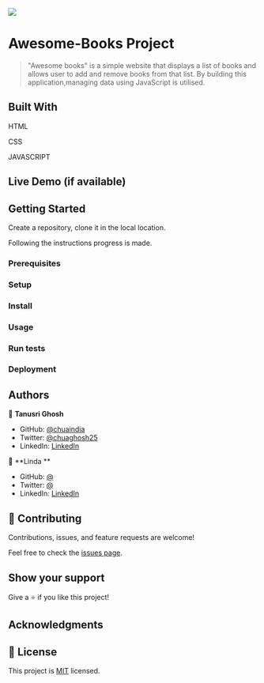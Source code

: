 ![](https://img.shields.io/badge/Microverse-blueviolet)

# Awesome-Books Project

> "Awesome books" is a simple website that displays a list of books and allows user to add and remove books from that list. By building this application,managing data using JavaScript is utilised. 


## Built With

HTML

CSS

JAVASCRIPT



## Live Demo (if available)




## Getting Started

Create a repository, clone it in the local location.

Following the instructions progress is made.

### Prerequisites

### Setup

### Install

### Usage

### Run tests

### Deployment



## Authors

👤 **Tanusri Ghosh**

- GitHub: [@chuaindia](https://github.com/chuaindia/)
- Twitter: [@chuaghosh25](https://twitter.com/chuaghosh25)
- LinkedIn: [LinkedIn](https://www.linkedin.com/in/tanusri-ghosh-2a56b814/)

👤 **Linda **

- GitHub: [@](https://github.com/)
- Twitter: [@](https://twitter.com/)
- LinkedIn: [LinkedIn](https://www.linkedin.com/in/)


## 🤝 Contributing

Contributions, issues, and feature requests are welcome!

Feel free to check the [issues page](../../issues/).

## Show your support

Give a ⭐️ if you like this project!

## Acknowledgments


## 📝 License

This project is [MIT](./LICENSE) licensed.
